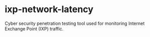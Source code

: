 # ixp-network-latency
Cyber security penetration testing tool used for monitoring Internet Exchange Point (IXP) traffic.

